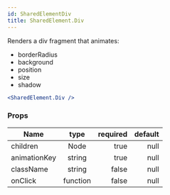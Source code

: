 ```yaml
---
id: SharedElementDiv
title: SharedElement.Div
---
```


Renders a div fragment that animates:
  - borderRadius
  - background
  - position
  - size
  - shadow

``` jsx
<SharedElement.Div />
```

### Props

| Name          |      type     |   required | default |
| ------------- | :-----------: | -----:   | -----:   |
| children      |   Node        | true | null |
| animationKey     |   string    |   true | null |
| className      |   string        | false | null |
| onClick      |   function        | false | null |
